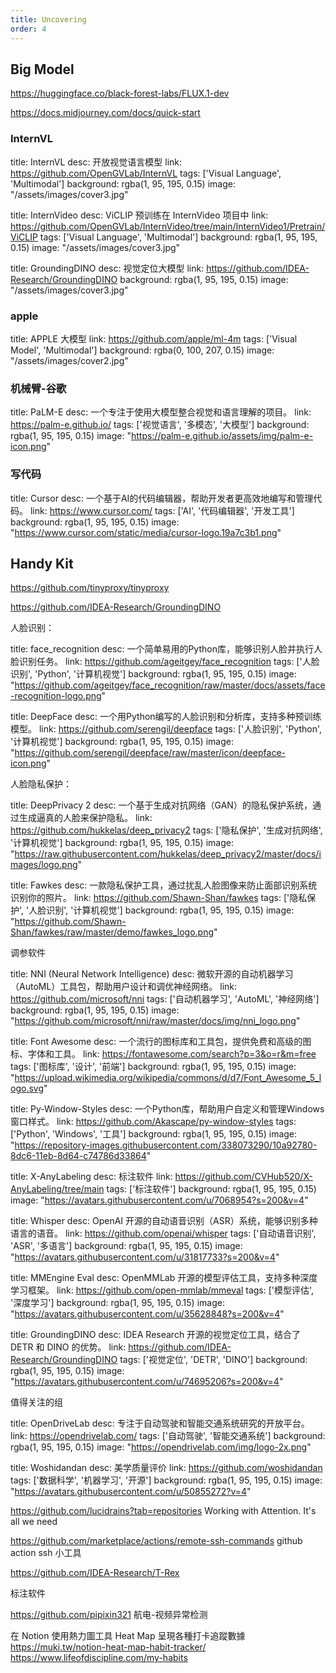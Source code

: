 ```yaml
---
title: Uncovering
order: 4
---
```

<!-- markdownlint-disable MD033 -->



## Big Model

https://huggingface.co/black-forest-labs/FLUX.1-dev

https://docs.midjourney.com/docs/quick-start

### InternVL

title: InternVL
desc: 开放视觉语言模型
link: https://github.com/OpenGVLab/InternVL
tags: ['Visual Language', 'Multimodal']
background: rgba(1, 95, 195, 0.15)
image: "/assets/images/cover3.jpg"

title: InternVideo
desc: ViCLIP 预训练在 InternVideo 项目中
link: https://github.com/OpenGVLab/InternVideo/tree/main/InternVideo1/Pretrain/ViCLIP
tags: ['Visual Language', 'Multimodal']
background: rgba(1, 95, 195, 0.15)
image: "/assets/images/cover3.jpg"


title: GroundingDINO
desc: 视觉定位大模型
link: https://github.com/IDEA-Research/GroundingDINO
background: rgba(1, 95, 195, 0.15)
image: "/assets/images/cover3.jpg"

### apple

title: APPLE 大模型
link: https://github.com/apple/ml-4m
tags: ['Visual Model', 'Multimodal']
background: rgba(0, 100, 207, 0.15)
image: "/assets/images/cover2.jpg"


### 机械臂-谷歌

title: PaLM-E
desc: 一个专注于使用大模型整合视觉和语言理解的项目。
link: https://palm-e.github.io/
tags: ['视觉语言', '多模态', '大模型']
background: rgba(1, 95, 195, 0.15)
image: "https://palm-e.github.io/assets/img/palm-e-icon.png"

### 写代码

title: Cursor
desc: 一个基于AI的代码编辑器，帮助开发者更高效地编写和管理代码。
link: https://www.cursor.com/
tags: ['AI', '代码编辑器', '开发工具']
background: rgba(1, 95, 195, 0.15)
image: "https://www.cursor.com/static/media/cursor-logo.19a7c3b1.png"

## Handy Kit

https://github.com/tinyproxy/tinyproxy


https://github.com/IDEA-Research/GroundingDINO

人脸识别：

title: face_recognition
desc: 一个简单易用的Python库，能够识别人脸并执行人脸识别任务。
link: https://github.com/ageitgey/face_recognition
tags: ['人脸识别', 'Python', '计算机视觉']
background: rgba(1, 95, 195, 0.15)
image: "https://github.com/ageitgey/face_recognition/raw/master/docs/assets/face-recognition-logo.png"


title: DeepFace
desc: 一个用Python编写的人脸识别和分析库，支持多种预训练模型。
link: https://github.com/serengil/deepface
tags: ['人脸识别', 'Python', '计算机视觉']
background: rgba(1, 95, 195, 0.15)
image: "https://github.com/serengil/deepface/raw/master/icon/deepface-icon.png"


人脸隐私保护：

title: DeepPrivacy 2
desc: 一个基于生成对抗网络（GAN）的隐私保护系统，通过生成逼真的人脸来保护隐私。
link: https://github.com/hukkelas/deep_privacy2
tags: ['隐私保护', '生成对抗网络', '计算机视觉']
background: rgba(1, 95, 195, 0.15)
image: "https://raw.githubusercontent.com/hukkelas/deep_privacy2/master/docs/images/logo.png"

title: Fawkes
desc: 一款隐私保护工具，通过扰乱人脸图像来防止面部识别系统识别你的照片。
link: https://github.com/Shawn-Shan/fawkes
tags: ['隐私保护', '人脸识别', '计算机视觉']
background: rgba(1, 95, 195, 0.15)
image: "https://github.com/Shawn-Shan/fawkes/raw/master/demo/fawkes_logo.png"


调参软件

title: NNI (Neural Network Intelligence)
desc: 微软开源的自动机器学习（AutoML）工具包，帮助用户设计和调优神经网络。
link: https://github.com/microsoft/nni
tags: ['自动机器学习', 'AutoML', '神经网络']
background: rgba(1, 95, 195, 0.15)
image: "https://github.com/microsoft/nni/raw/master/docs/img/nni_logo.png"



title: Font Awesome
desc: 一个流行的图标库和工具包，提供免费和高级的图标、字体和工具。
link: https://fontawesome.com/search?p=3&o=r&m=free
tags: ['图标库', '设计', '前端']
background: rgba(1, 95, 195, 0.15)
image: "https://upload.wikimedia.org/wikipedia/commons/d/d7/Font_Awesome_5_logo.svg"

title: Py-Window-Styles
desc: 一个Python库，帮助用户自定义和管理Windows窗口样式。
link: https://github.com/Akascape/py-window-styles
tags: ['Python', 'Windows', '工具']
background: rgba(1, 95, 195, 0.15)
image: "https://repository-images.githubusercontent.com/338073290/10a92780-8dc6-11eb-8d64-c74786d33864"


title: X-AnyLabeling
desc: 标注软件
link: https://github.com/CVHub520/X-AnyLabeling/tree/main
tags: ['标注软件']
background: rgba(1, 95, 195, 0.15)
image: "https://avatars.githubusercontent.com/u/7068954?s=200&v=4"

title: Whisper
desc: OpenAI 开源的自动语音识别（ASR）系统，能够识别多种语言的语音。
link: https://github.com/openai/whisper
tags: ['自动语音识别', 'ASR', '多语言']
background: rgba(1, 95, 195, 0.15)
image: "https://avatars.githubusercontent.com/u/31817733?s=200&v=4"

title: MMEngine Eval
desc: OpenMMLab 开源的模型评估工具，支持多种深度学习框架。
link: https://github.com/open-mmlab/mmeval
tags: ['模型评估', '深度学习']
background: rgba(1, 95, 195, 0.15)
image: "https://avatars.githubusercontent.com/u/35628848?s=200&v=4"


title: GroundingDINO
desc: IDEA Research 开源的视觉定位工具，结合了 DETR 和 DINO 的优势。
link: https://github.com/IDEA-Research/GroundingDINO
tags: ['视觉定位', 'DETR', 'DINO']
background: rgba(1, 95, 195, 0.15)
image: "https://avatars.githubusercontent.com/u/74695206?s=200&v=4"

值得关注的组


title: OpenDriveLab
desc: 专注于自动驾驶和智能交通系统研究的开放平台。
link: https://opendrivelab.com/
tags: ['自动驾驶', '智能交通系统']
background: rgba(1, 95, 195, 0.15)
image: "https://opendrivelab.com/img/logo-2x.png"

title: Woshidandan
desc: 美学质量评价
link: https://github.com/woshidandan
tags: ['数据科学', '机器学习', '开源']
background: rgba(1, 95, 195, 0.15)
image: "https://avatars.githubusercontent.com/u/50855272?v=4"


https://github.com/lucidrains?tab=repositories
Working with Attention. It's all we need


https://github.com/marketplace/actions/remote-ssh-commands
github action ssh 小工具


https://github.com/IDEA-Research/T-Rex

标注软件


https://github.com/pipixin321 航电-视频异常检测


在 Notion 使用熱力圖工具 Heat Map 呈現各種打卡追蹤數據
https://muki.tw/notion-heat-map-habit-tracker/
https://www.lifeofdiscipline.com/my-habits


